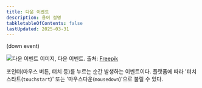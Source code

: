 ```yaml
---
title: 다운 이벤트
description: 용어 설명
tabkletableOfContents: false
lastUpdated: 2025-03-31
---
```


(down event)

![다운 이벤트](/images/image200.png)
이미지, 다운 이벤트. 출처: [Freepik](https://www.freepik.com/free-vector/different-phone-hand-gestures-set_9649376.htm)

포인터(마우스 버튼, 터치 등)를 누르는 순간 발생하는 이벤트이다. 플랫폼에 따라 '터치스타트(`touchstart`)' 또는 '마우스다운(`mousedown`)'으로 불릴 수 있다.
